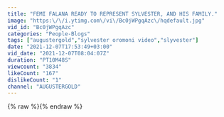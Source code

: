 ```yaml
---
title: "FEMI FALANA READY TO REPRESENT SYLVESTER, AND HIS FAMILY."
image: "https:\/\/i.ytimg.com\/vi\/Bc0jWPgqAzc\/hqdefault.jpg"
vid_id: "Bc0jWPgqAzc"
categories: "People-Blogs"
tags: ["augustergold","sylvester oromoni video","slyvester"]
date: "2021-12-07T17:53:49+03:00"
vid_date: "2021-12-07T08:04:07Z"
duration: "PT10M48S"
viewcount: "3834"
likeCount: "167"
dislikeCount: "1"
channel: "AUGUSTERGOLD"
---
```

{% raw %}{% endraw %}
